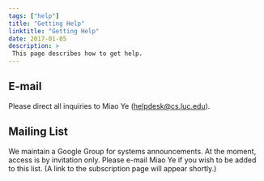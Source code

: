```yaml
---
tags: ["help"]
title: "Getting Help"
linktitle: "Getting Help"
date: 2017-01-05
description: >
 This page describes how to get help. 
---
```


## E-mail

Please direct all inquiries to Miao Ye (<helpdesk@cs.luc.edu>).

## Mailing List

We maintain a Google Group for systems announcements. At the moment,
access is by invitation only. Please e-mail Miao Ye if you wish to be
added to this list. (A link to the subscription page will appear
shortly.)

